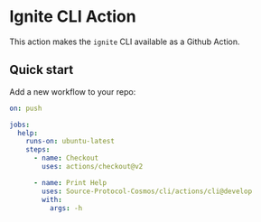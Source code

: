 # Ignite CLI Action
This action makes the `ignite` CLI available as a Github Action.

## Quick start

Add a new workflow to your repo:

```yml
on: push

jobs:
  help:
    runs-on: ubuntu-latest
    steps:
      - name: Checkout
        uses: actions/checkout@v2

      - name: Print Help 
        uses: Source-Protocol-Cosmos/cli/actions/cli@develop
        with:
          args: -h 
```
